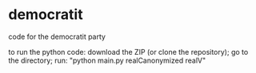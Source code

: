 # democratit
code for the democratit party

to run the python code:
  download the ZIP (or clone the repository);
  go to the directory;
  run: "python main.py realCanonymized realV"
